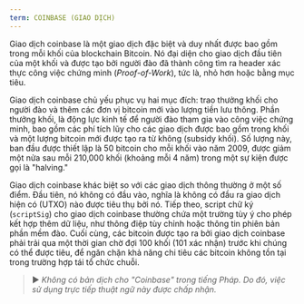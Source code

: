 ```yaml
---
term: COINBASE (GIAO DỊCH)
---
```


Giao dịch coinbase là một giao dịch đặc biệt và duy nhất được bao gồm trong mỗi khối của blockchain Bitcoin. Nó đại diện cho giao dịch đầu tiên của một khối và được tạo bởi người đào đã thành công tìm ra header xác thực công việc chứng minh (*Proof-of-Work*), tức là, nhỏ hơn hoặc bằng mục tiêu.

Giao dịch coinbase chủ yếu phục vụ hai mục đích: trao thưởng khối cho người đào và thêm các đơn vị bitcoin mới vào lượng tiền lưu thông. Phần thưởng khối, là động lực kinh tế để người đào tham gia vào công việc chứng minh, bao gồm các phí tích lũy cho các giao dịch được bao gồm trong khối và một lượng bitcoin mới được tạo ra từ không (subsidy khối). Số lượng này, ban đầu được thiết lập là 50 bitcoin cho mỗi khối vào năm 2009, được giảm một nửa sau mỗi 210,000 khối (khoảng mỗi 4 năm) trong một sự kiện được gọi là "halving."

Giao dịch coinbase khác biệt so với các giao dịch thông thường ở một số điểm. Đầu tiên, nó không có đầu vào, nghĩa là không có đầu ra giao dịch hiện có (UTXO) nào được tiêu thụ bởi nó. Tiếp theo, script chữ ký (`scriptSig`) cho giao dịch coinbase thường chứa một trường tùy ý cho phép kết hợp thêm dữ liệu, như thông điệp tùy chỉnh hoặc thông tin phiên bản phần mềm đào. Cuối cùng, các bitcoin được tạo ra bởi giao dịch coinbase phải trải qua một thời gian chờ đợi 100 khối (101 xác nhận) trước khi chúng có thể được tiêu, để ngăn chặn khả năng chi tiêu các bitcoin không tồn tại trong trường hợp tái tổ chức chuỗi.

> ► *Không có bản dịch cho "Coinbase" trong tiếng Pháp. Do đó, việc sử dụng trực tiếp thuật ngữ này được chấp nhận.*